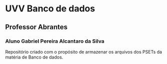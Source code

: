 # UVV Banco de dados
## Professor Abrantes
### Aluno Gabriel Pereira Alcantaro da Silva
Repositório criado com o propósito de armazenar os arquivos dos PSETs da matéria de Banco de dados.
